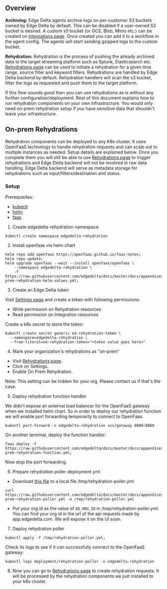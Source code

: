 ## Overview


**Archiving:**
Edge Delta agents archive logs on per-customer S3 buckets owned by Edge Delta by default. This can be disabled if a user-owned S3 bucket is desired.
A custom s3 bucket (or GCS, Blob, Minio etc.) can be created on [integrations page](https://app.edgedelta.com/integrations).
Once created you can add it to a workflow in the agent config. The agents will start sending gzipped logs to the custom bucket.

**Rehydration:**
Rehydration is the process of pushing the already archived data to the target streaming platform such as Splunk, Elasticsearch etc.
[Rehydrations page](https://app.edgedelta.com/rehydrations) can be used to initiate a rehydration for a given time range, source filter and keyword filters.
Rehydrations are handled by Edge Delta backend by default. Rehydration handlers will scan the s3 bucket, filter the logs as requested and push them to the target platform.

If this flow sounds good then you can use rehydrations as is without any further configuration/deployment.
Rest of this document explains how to run rehydration components on your own infrastructure. You would only need on-prem rehydration setup if you have sensitive data that shouldn't leave your infrastructure.


## On-prem Rehydrations

Rehydration components can be deployed to any K8s cluster. It uses OpenFaaS technology to handle rehydration requests and can scale out to multiple instances as needed.
Setup details are explained below. Once you complete them you will still be able to use [Rehydrations page](https://app.edgedelta.com/rehydrations) to trigger rehydrations and Edge Delta backend will not be involved in raw data handling. Edge Delta backend will serve as metadata storage for rehydrations such as input/filters/destination and status.

### Setup

Prerequisites:
- [kubectl](https://kubernetes.io/docs/tasks/tools/)
- [helm](https://helm.sh/docs/helm/helm_install/)
- [faas](https://docs.openfaas.com/cli/install/#installation)


1. Create edgedelta-rehydration namespace

```
kubectl create namespace edgedelta-rehydration
```

2. Install openfaas via helm chart

```
helm repo add openfaas https://openfaas.github.io/faas-netes;
helm repo update;
helm upgrade openfaas --wait --install openfaas/openfaas \
    --namespace edgedelta-rehydration \
    -f https://raw.githubusercontent.com/edgedelta/docs/master/docs/appendices/on-prem-rehydration-helm-values.yml;
```


3. Create an Edge Delta token

Visit [Settings page](https://app.edgedelta.com/global-settings) and create a token with following permissions:
- Write permission on Rehydration resources
- Read permission on Integration resources


Create a k8s secret to store the token:
```
kubectl create secret generic ed-rehydration-token \
  --namespace=edgedelta-rehydration \
  --from-literal=ed-rehydration-token="<token value goes here>"
```

4. Mark your organization's rehydrations as "on-prem"

- Visit [Rehydrations page](https://app.edgedelta.com/rehydrations).
- Click on Settings.
- Enable On Prem Rehydration.

Note: This setting can be hidden for your org. Please contact us if that's the case.

5. Deploy rehydration function handler

We didn't expose an external load balancer for the OpenFaaS gateway when we installed helm chart. 
So in order to deploy our rehydration function we will enable port forwarding temporarily to connect to OpenFaas.

```
kubectl port-forward -n edgedelta-rehydration svc/gateway 8080:8080
```

On another terminal, deploy the function handler:
```
faas deploy -f https://raw.githubusercontent.com/edgedelta/docs/master/docs/appendices/on-prem-rehydration-function.yml;
```

Now stop the port forwarding.

6. Prepare rehydration poller deployment yml

- Download [this file](https://raw.githubusercontent.com/edgedelta/docs/master/docs/appendices/on-prem-rehydration-poller.yml) to a local file /tmp/rehydration-poller.yml
```
curl https://raw.githubusercontent.com/edgedelta/docs/master/docs/appendices/on-prem-rehydration-poller.yml -o /tmp/rehydration-poller.yml
```

- Put your org id as the value of `ED_ORG_ID` in /tmp/rehydration-poller.yml. You can find your org id in the url of the api requests made by app.edgedelta.com. We will expose it on the UI soon.

7. Deploy rehydration poller

```
kubectl apply -f /tmp/rehydration-poller.yml;
```


Check its logs to see if it can successfully connect to the OpenFaaS gateway:
```
kubectl logs deployment/rehydration-poller -n edgedelta-rehydration
```

8. Now you can go to [Rehydrations page](https://app.edgedelta.com/rehydrations) to create rehydration requests. It will be processed by the rehydration components we just installed to your k8s cluster.
